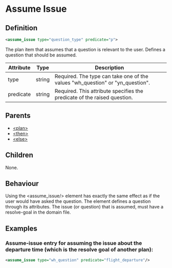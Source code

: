 # Assume Issue
## Definition
```xml
<assume_issue type="question_type" predicate="p">
```

The plan item that assumes that a question is relevant to the user. Defines a question that should be assumed.

Attribute | Type | Description |
--- | --- | --- |
type | string | Required. The type can take one of the values "wh_question" or "yn_question".|
predicate | string | Required. This attribute specifies the predicate of the raised question.|

## Parents

- [<plan\>](/dialog-domain-description-definition/domain/children/plan)
- [<then\>](/dialog-domain-description-definition/domain/children/if)
- [<else\>](/dialog-domain-description-definition/domain/children/if)


## Children
None.


## Behaviour
Using the <assume_issue/> element has exactly the same effect as if the user would have asked the question. The element defines a question through its attributes. The issue (or question) that is assumed, must have a resolve-goal in the domain file.


## Examples
### Assume-issue entry for assuming the issue about the departure time (which is the resolve goal of another plan):

```xml
<assume_issue type="wh_question" predicate="flight_departure"/>
```
